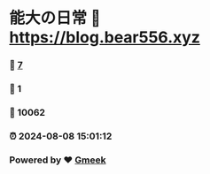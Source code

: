 # 能大の日常 :link: https://blog.bear556.xyz 
### :page_facing_up: [7](https://blog.bear556.xyz/tag.html) 
### :speech_balloon: 1 
### :hibiscus: 10062 
### :alarm_clock: 2024-08-08 15:01:12 
### Powered by :heart: [Gmeek](https://github.com/Meekdai/Gmeek)
